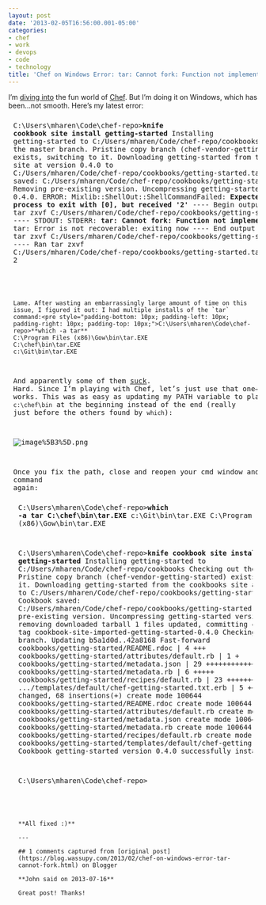 ```yaml
---
layout: post
date: '2013-02-05T16:56:00.001-05:00'
categories:
- chef
- work
- devops
- code
- technology
title: 'Chef on Windows Error: tar: Cannot fork: Function not implemented (Solved)'
---
```



I’m [diving into](http://wiki.opscode.com/display/chef/Workstation+Setup+for+Windows) the fun world of [Chef](http://www.opscode.com/chef/). But I’m doing it on Windows, which has been…not smooth. Here’s my latest error:<pre style="padding-bottom: 10px; padding-left: 10px; padding-right: 10px; padding-top: 10px;">C:\Users\mharen\Code\chef-repo>**knife cookbook site install getting-started**
Installing getting-started to C:/Users/mharen/Code/chef-repo/cookbooks
Checking out the master branch.
Pristine copy branch (chef-vendor-getting-started) exists, switching to it.
Downloading getting-started from the cookbooks site at version 0.4.0 to C:/Users/mharen/Code/chef-repo/cookbooks/getting-started.tar.gz
Cookbook saved: C:/Users/mharen/Code/chef-repo/cookbooks/getting-started.tar.gz
Removing pre-existing version.
Uncompressing getting-started version 0.4.0.
ERROR: Mixlib::ShellOut::ShellCommandFailed: **Expected process to exit with [0], but received '2'**
---- Begin output of tar zxvf C:/Users/mharen/Code/chef-repo/cookbooks/getting-started.tar.gz ----
STDOUT:
STDERR: <strong>tar: Cannot fork: Function not implemented
</strong>tar: Error is not recoverable: exiting now
---- End output of tar zxvf C:/Users/mharen/Code/chef-repo/cookbooks/getting-started.tar.gz ----
Ran tar zxvf C:/Users/mharen/Code/chef-repo/cookbooks/getting-started.tar.gz returned 2

```


Lame. After wasting an embarrassingly large amount of time on this issue, I figured it out: I had multiple installs of the `tar` command:<pre style="padding-bottom: 10px; padding-left: 10px; padding-right: 10px; padding-top: 10px;">C:\Users\mharen\Code\chef-repo>**which -a tar**
C:\Program Files (x86)\Gow\bin\tar.EXE
C:\chef\bin\tar.EXE
c:\Git\bin\tar.EXE

```


And apparently some of them [suck](http://sourceforge.net/p/gnuwin32/discussion/74807/thread/c73aced2/). Hard. Since I’m playing with Chef, let’s just use that one—it probably works. This was as easy as updating my PATH variable to place `c:\chef\bin` at the beginning instead of the end (really just before the others found by `which`):

![image%5B3%5D.png](image%5B3%5D.png)</a>

Once you fix the path, close and reopen your cmd window and try the command again:<pre style="padding-bottom: 10px; padding-left: 10px; padding-right: 10px; padding-top: 10px;">C:\Users\mharen\Code\chef-repo><strong>which -a tar
C:\chef\bin\tar.EXE
</strong>c:\Git\bin\tar.EXE
C:\Program Files (x86)\Gow\bin\tar.EXE

C:\Users\mharen\Code\chef-repo><strong>knife cookbook site install getting-started
</strong>Installing getting-started to C:/Users/mharen/Code/chef-repo/cookbooks
Checking out the master branch.
Pristine copy branch (chef-vendor-getting-started) exists, switching to it.
Downloading getting-started from the cookbooks site at version 0.4.0 to C:/Users/mharen/Code/chef-repo/cookbooks/getting-started.tar.gz
Cookbook saved: C:/Users/mharen/Code/chef-repo/cookbooks/getting-started.tar.gz
Removing pre-existing version.
Uncompressing getting-started version 0.4.0.
removing downloaded tarball
1 files updated, committing changes
Creating tag cookbook-site-imported-getting-started-0.4.0
Checking out the master branch.
Updating b5a1d0d..42a8168
Fast-forward
 cookbooks/getting-started/README.rdoc              |  4 +++
 cookbooks/getting-started/attributes/default.rb    |  1 +
 cookbooks/getting-started/metadata.json            | 29 ++++++++++++++++++++++
 cookbooks/getting-started/metadata.rb              |  6 +++++
 cookbooks/getting-started/recipes/default.rb       | 23 +++++++++++++++++
 .../templates/default/chef-getting-started.txt.erb |  5 ++++
 6 files changed, 68 insertions(+)
 create mode 100644 cookbooks/getting-started/README.rdoc
 create mode 100644 cookbooks/getting-started/attributes/default.rb
 create mode 100644 cookbooks/getting-started/metadata.json
 create mode 100644 cookbooks/getting-started/metadata.rb
 create mode 100644 cookbooks/getting-started/recipes/default.rb
 create mode 100644 cookbooks/getting-started/templates/default/chef-getting-started.txt.erb
Cookbook getting-started version 0.4.0 successfully installed

C:\Users\mharen\Code\chef-repo>
```


**All fixed :)**

---

## 1 comments captured from [original post](https://blog.wassupy.com/2013/02/chef-on-windows-error-tar-cannot-fork.html) on Blogger

**John said on 2013-07-16**

Great post! Thanks!

